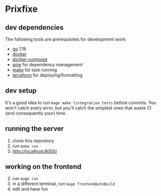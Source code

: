# Prixfixe

## dev dependencies

The following tools are prerequisites for development work:

- [go](https://golang.org/) 1.18
- [docker](https://docs.docker.com/get-docker/)
- [docker-compose](https://docs.docker.com/compose/install/)
- [wire](https://github.com/google/wire) for dependency management
- [make](https://www.gnu.org/software/make/) for task running
- [terraform](https://learn.hashicorp.com/tutorials/terraform/install-cli) for deploying/formatting

## dev setup

It's a good idea to run `mage make lintegration_tests` before commits. You won't catch every error, but you'll catch the simplest ones that waste CI (and consequently your) time.

## running the server

1. clone this repository
2. run `make run`
3. [http://localhost:8000/](http://localhost:8000/)

## working on the frontend

2. run `mage run`
2. in a different terminal, run `mage frontendAutoBuild`
3. edit and have fun
